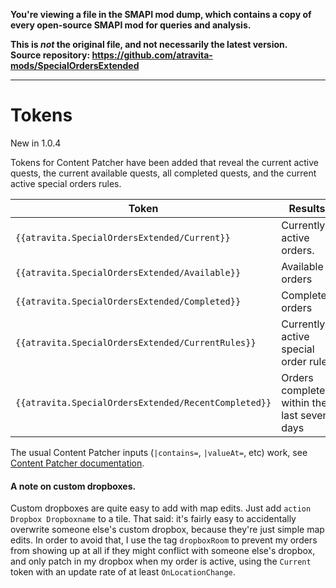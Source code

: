 **You're viewing a file in the SMAPI mod dump, which contains a copy of every open-source SMAPI mod
for queries and analysis.**

**This is _not_ the original file, and not necessarily the latest version.**  
**Source repository: https://github.com/atravita-mods/SpecialOrdersExtended**

----

Tokens
=======

New in 1.0.4

Tokens for Content Patcher have been added that reveal the current active quests, the current available quests, all completed quests, and the current active special orders rules.

| Token | Results |
| ----------- | ----------- |
| `{{atravita.SpecialOrdersExtended/Current}}` | Currently active orders. |
| `{{atravita.SpecialOrdersExtended/Available}}` | Available orders |
| `{{atravita.SpecialOrdersExtended/Completed}}` | Completed orders|
| `{{atravita.SpecialOrdersExtended/CurrentRules}}` | Currently active special order rules|
| `{{atravita.SpecialOrdersExtended/RecentCompleted}}` | Orders completed within the last seven days |

The usual Content Patcher inputs (`|contains=`, `|valueAt=`, etc) work, see [Content Patcher documentation](https://github.com/Pathoschild/StardewMods/blob/develop/ContentPatcher/docs/author-tokens-guide.md#global-input-arguments).

#### A note on custom dropboxes.

Custom dropboxes are quite easy to add with map edits. Just add `action Dropbox Dropboxname` to a tile. That said: it's fairly easy to accidentally overwrite someone else's custom dropbox, because they're just simple map edits. In order to avoid that, I use the tag `dropboxRoom` to prevent my orders from showing up at all if they might conflict with someone else's dropbox, and only patch in my dropbox when my order is active, using the `Current` token with an update rate of at least `OnLocationChange`.
